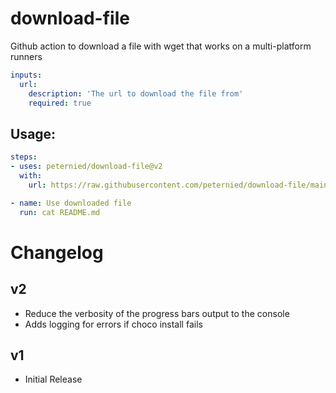# download-file
Github action to download a file with wget that works on a multi-platform runners

```yaml
inputs:
  url:
    description: 'The url to download the file from'
    required: true
```

## Usage:

```yaml
steps:
- uses: peternied/download-file@v2
  with:
    url: https://raw.githubusercontent.com/peternied/download-file/main/README.md

- name: Use downloaded file
  run: cat README.md
```

# Changelog

## v2
- Reduce the verbosity of the progress bars output to the console
- Adds logging for errors if choco install fails

## v1
- Initial Release